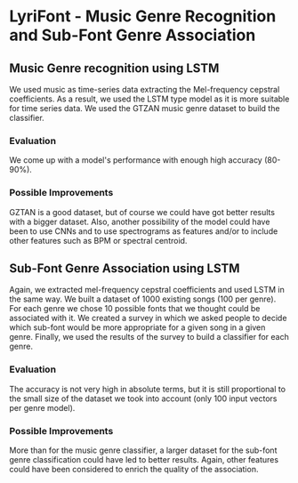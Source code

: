 # LyriFont - Music Genre Recognition and Sub-Font Genre Association

## Music Genre recognition using LSTM
We used music as time-series data extracting the Mel-frequency cepstral coefficients.
As a result, we used the LSTM type model as it is more suitable for time series data.
We used the GTZAN music genre dataset to build the classifier.
### Evaluation
We come up with a model's performance with enough high accuracy (80-90%).
### Possible Improvements
GZTAN is a good dataset, but of course we could have got better results with a bigger dataset. Also, another possibility of the model could have been to use CNNs and to use spectrograms as features and/or to include other features such as BPM or spectral centroid.

## Sub-Font Genre Association using LSTM
Again, we extracted mel-frequency cepstral coefficients and used LSTM in the same way.
We built a dataset of 1000 existing songs (100 per genre). For each genre we chose 10 possible fonts that we thought could be associated with it.
We created a survey in which we asked people to decide which sub-font would be more appropriate for a given song in a given genre.
Finally, we used the results of the survey to build a classifier for each genre.
### Evaluation
The accuracy is not very high in absolute terms, but it is still proportional to the small size of the dataset we took into account (only 100 input vectors per genre model).
### Possible Improvements
More than for the music genre classifier, a larger dataset for the sub-font genre classification could have led to better results. Again, other features could have been considered to enrich the quality of the association.
